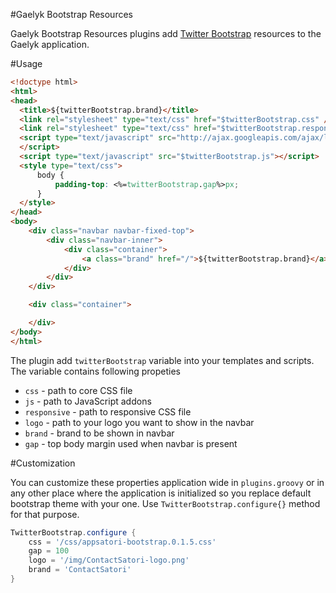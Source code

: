 #Gaelyk Bootstrap Resources

Gaelyk Bootstrap Resources plugins add [Twitter Bootstrap](http://twitter.github.com/bootstrap/) 
resources to the Gaelyk application.

#Usage
```html
<!doctype html>
<html>
<head>
  <title>${twitterBootstrap.brand}</title>
  <link rel="stylesheet" type="text/css" href="$twitterBootstrap.css" />
  <link rel="stylesheet" type="text/css" href="$twitterBootstrap.responsive" />
  <script type="text/javascript" src="http://ajax.googleapis.com/ajax/libs/jquery/1.7.1/jquery.min.js">
  </script>
  <script type="text/javascript" src="$twitterBootstrap.js"></script>
  <style type="text/css">
      body {
          padding-top: <%=twitterBootstrap.gap%>px;
      }  
  </style>
</head>
<body>
    <div class="navbar navbar-fixed-top">
        <div class="navbar-inner">
            <div class="container">
                <a class="brand" href="/">${twitterBootstrap.brand}</a>
            </div>
        </div>
    </div>

    <div class="container">

    </div>
</body>
</html>
```
The plugin add `twitterBootstrap` variable into your templates and scripts. The variable contains following propeties

  * `css` - path to core CSS file
  * `js` - path to JavaScript addons
  * `responsive` - path to responsive CSS file
  * `logo` - path to your logo you want to show in the navbar
  * `brand` - brand to be shown in navbar
  * `gap` - top body margin used when navbar is present


#Customization

You can customize these properties application wide in `plugins.groovy` or in any other place 
where the application is initialized so you replace default bootstrap theme with your one. 
Use `TwitterBootstrap.configure{}` method for that purpose.

```groovy
TwitterBootstrap.configure {
    css = '/css/appsatori-bootstrap.0.1.5.css'
    gap = 100
    logo = '/img/ContactSatori-logo.png'
    brand = 'ContactSatori'
}
```

